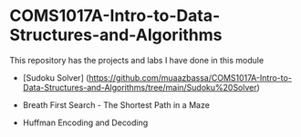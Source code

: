 # COMS1017A-Intro-to-Data-Structures-and-Algorithms

This repository has the projects and labs I have done in this module

* [Sudoku Solver] (https://github.com/muaazbassa/COMS1017A-Intro-to-Data-Structures-and-Algorithms/tree/main/Sudoku%20Solver)

* Breath First Search - The Shortest Path in a Maze 

* Huffman Encoding and Decoding

